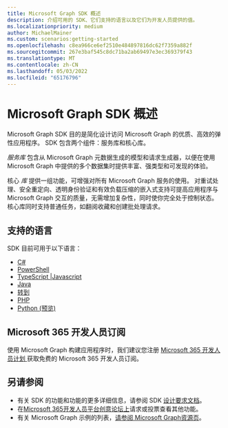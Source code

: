 ```yaml
---
title: Microsoft Graph SDK 概述
description: 介绍可用的 SDK、它们支持的语言以及它们为开发人员提供的值。
ms.localizationpriority: medium
author: MichaelMainer
ms.custom: scenarios:getting-started
ms.openlocfilehash: c8ea966ce6ef2510e484897816dc62f7359a882f
ms.sourcegitcommit: 267e3baf545c8dc71ba2ab69497e3ec369379f43
ms.translationtype: MT
ms.contentlocale: zh-CN
ms.lasthandoff: 05/03/2022
ms.locfileid: "65176796"
---
```

# <a name="microsoft-graph-sdks-overview"></a>Microsoft Graph SDK 概述

Microsoft Graph SDK 目的是简化设计访问 Microsoft Graph 的优质、高效的弹性应用程序。 SDK 包含两个组件：服务库和核心库。

*服务库* 包含从 Microsoft Graph 元数据生成的模型和请求生成器，以便在使用 Microsoft Graph 中提供的多个数据集时提供丰富、强类型和可发现的体验。

核心 *库* 提供一组功能，可增强对所有 Microsoft Graph 服务的使用。 对重试处理、安全重定向、透明身份验证和有效负载压缩的嵌入式支持可提高应用程序与 Microsoft Graph 交互的质量，无需增加复杂性，同时使你完全处于控制状态。 核心库同时支持普通任务，如翻阅收藏和创建批处理请求。

## <a name="supported-languages"></a>支持的语言

SDK 目前可用于以下语言：

- [C#](https://github.com/microsoftgraph/msgraph-sdk-dotnet)
- [PowerShell](https://github.com/microsoftgraph/msgraph-sdk-powershell)
- [TypeScript |Javascript](https://github.com/microsoftgraph/msgraph-sdk-javascript)
- [Java](https://github.com/microsoftgraph/msgraph-sdk-java)
- [转到](https://github.com/microsoftgraph/msgraph-sdk-go)
- [PHP](https://github.com/microsoftgraph/msgraph-sdk-php)
- [Python (预览) ](https://github.com/microsoftgraph/msgraph-sdk-python-core)

## <a name="microsoft-365-developer-subscription"></a>Microsoft 365 开发人员订阅

使用 Microsoft Graph 构建应用程序时，我们建议您注册 [Microsoft 365 开发人员计划 ](https://developer.microsoft.com/microsoft-365/dev-program) 获取免费的 Microsoft 365 开发人员订阅。

## <a name="see-also"></a>另请参阅

* 有关 SDK 的功能和功能的更多详细信息，请参阅 SDK [设计要求文档](https://github.com/microsoftgraph/msgraph-sdk-design)。
* 在[Microsoft 365开发人员平台创意论坛上](https://techcommunity.microsoft.com/t5/microsoft-365-developer-platform/idb-p/Microsoft365DeveloperPlatform/label-name/Microsoft%20Graph)请求或投票查看其他功能。 
* 有关 Microsoft Graph 示例的列表，[请参阅 Microsoft Graph资源页](https://developer.microsoft.com/en-us/graph/gallery/?filterBy=Samples)。
